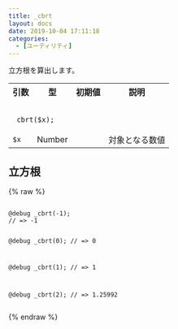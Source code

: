```yaml
---
title: _cbrt
layout: docs
date: 2019-10-04 17:11:18
categories:
  - [ユーティリティ]
---
```


立方根を算出します。

<table>
  <tr>
    <th>引数</th>
    <th>型</th>
    <th>初期値</th>
    <th>説明</th>
  </tr>
  <tr>
    <td colspan="4">
      <pre class="language-scss"><code>
_cbrt($x);
</code></pre>
    </td>
  </tr>
  <tr>
    <td><code>$x</code></td>
    <td>Number</td>
    <td></td>
    <td>対象となる数値</td>
  </tr>
</table>

## 立方根

<div class="c demo">
  <div class="code">
    {% raw %}
      <pre class="language-scss"><code>
@debug _cbrt(-1);
// => -1

@debug _cbrt(0);
// => 0

@debug _cbrt(1);
// => 1

@debug _cbrt(2);
// => 1.25992
</code></pre>
    {% endraw %}
  </div>
</div>
